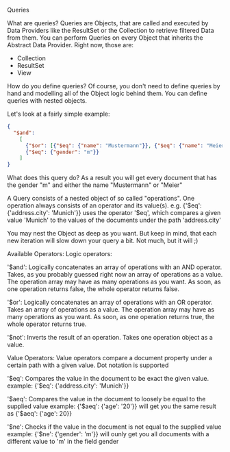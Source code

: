 Queries

What are queries? 
Queries are Objects, that are called and executed by Data Providers like the ResultSet 
or the Collection to retrieve filtered Data from them. You can perform Queries on every
Object that inherits the Abstract Data Provider. 
Right now, those are:

- Collection
- ResultSet
- View

How do you define queries?
Of course, you don't need to define queries by hand and modelling all of the Object logic
behind them. You can define queries with nested objects.

Let's look at a fairly simple example:

````json
{ 
  "$and": 
    [
      {"$or": [{"$eq": {"name": "Mustermann"}}, {"$eq": {"name": "Meier"}}]},
      {"$eq": {"gender": "m"}}
    ]
}
````

What does this query do?
As a result you will get every document that has the gender "m"
and either the name "Mustermann" or "Meier"

A Query consists of a nested object of so called "operations".
One operation always consists of an operator and its value(s).
e.g. {'$eq': {'address.city': 'Munich'}} uses the operator '$eq', which compares 
a given value 'Munich' to the values of the documents under the path 'address.city'  

You may nest the Object as deep as you want. But keep in mind, that each new iteration will 
slow down your query a bit. Not much, but it will ;)

 
Available Operators:
Logic operators:

'$and':
Logically concatenates an array of operations with an AND operator. Takes, as you probably 
guessed right now an array of operations as a value. The operation array may have as many
operations as you want. As soon, as one operation returns false, the whole operator returns false.

'$or': 
Logically concatenates an array of operations with an OR operator. Takes an array of operations as 
a value. The operation array may have as many operations as you want. As soon, as one operation
returns true, the whole operator returns true.

'$not':
Inverts the result of an operation. Takes one operation object as a value.

Value Operators:
Value operators compare a document property under a certain path with a given value.
Dot notation is supported

'$eq':
Compares the value in the document to be exact the given value.
example: {'$eq': {'address.city': 'Munich'}}

'$aeq':
Compares the value in the document to loosely be equal to the supplied value
example: {'$aeq': {'age': '20'}} will get you the same result as {'$aeq': {'age': 20}}

'$ne':
Checks if the value in the document is not equal to the supplied value
example: {'$ne': {'gender': 'm'}} will ounly get you all documents with a different value to 'm'
in the field gender



